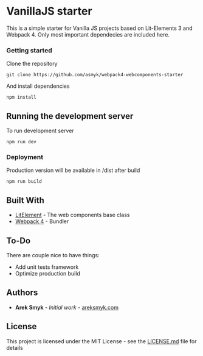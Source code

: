 # VanillaJS starter

This is a simple starter for Vanilla JS projects based on Lit-Elements 3 and Webpack 4. Only most important dependecies are included here.

### Getting started


Clone the repository

```
git clone https://github.com/asmyk/webpack4-webcomponents-starter
```

And install dependencies

```
npm install
```

## Running the development server

To run development server
```
npm run dev
```

### Deployment

Production version will be available in /dist after build

```
npm run build
```
## Built With

* [LitElement](https://lit-element.polymer-project.org) - The web components base class
* [Webpack 4](https://webpack.js.org) - Bundler 

## To-Do

There are couple nice to have things: 
* Add unit tests framework
* Optimize production build


## Authors

* **Arek Smyk** - *Initial work* - [areksmyk.com](https://github.com/asmyk)

## License

This project is licensed under the MIT License - see the [LICENSE.md](LICENSE.md) file for details
